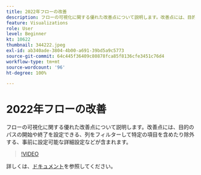 ```yaml
---
title: 2022年フローの改善
description: フローの可視化に関する優れた改善点について説明します。改善点には、目的のパスの開始や終了を設定できる、列をフィルターして特定の項目を含めたり除外する、事前に設定可能な詳細設定などが含まれます。
feature: Visualizations
role: User
level: Beginner
kt: 10622
thumbnail: 344222.jpeg
exl-id: ab340ade-3804-4b00-a691-39bd5a9c5773
source-git-commit: 64c445f36409c80878fca85f8136cfe3451c76d4
workflow-type: tm+mt
source-wordcount: '96'
ht-degree: 100%

---
```


# 2022年フローの改善

フローの可視化に関する優れた改善点について説明します。改善点には、目的のパスの開始や終了を設定できる、列をフィルターして特定の項目を含めたり除外する、事前に設定可能な詳細設定などが含まれます。

>[!VIDEO](https://video.tv.adobe.com/v/344222/?quality=12&learn=on)

詳しくは、[ドキュメント](https://experienceleague.adobe.com/docs/analytics/analyze/analysis-workspace/visualizations/flow/create-flow.html?lang=ja)を参照してください。
